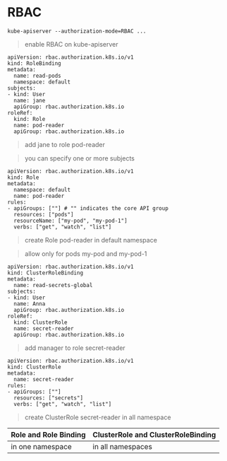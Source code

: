 # RBAC
	kube-apiserver --authorization-mode=RBAC ...
> enable RBAC on kube-apiserver

	apiVersion: rbac.authorization.k8s.io/v1
	kind: RoleBinding
	metadata:
  	  name: read-pods
  	  namespace: default
	subjects:
	- kind: User
      name: jane 
      apiGroup: rbac.authorization.k8s.io
	roleRef:
  	  kind: Role 
  	  name: pod-reader
  	  apiGroup: rbac.authorization.k8s.io
>  add jane to role pod-reader

> you can specify one or more subjects 

	apiVersion: rbac.authorization.k8s.io/v1
	kind: Role
	metadata:
  	  namespace: default
      name: pod-reader
    rules:
    - apiGroups: [""] # "" indicates the core API group
      resources: ["pods"]
      resourceName: ["my-pod", "my-pod-1"]  
      verbs: ["get", "watch", "list"]
> create Role pod-reader in default namespace

> allow only for pods my-pod and my-pod-1

	apiVersion: rbac.authorization.k8s.io/v1
	kind: ClusterRoleBinding
	metadata:	
  	  name: read-secrets-global
	subjects:
    - kind: User
  	  name: Anna
      apiGroup: rbac.authorization.k8s.io
    roleRef:
      kind: ClusterRole
      name: secret-reader
      apiGroup: rbac.authorization.k8s.io
> add manager to role secret-reader



	apiVersion: rbac.authorization.k8s.io/v1
	kind: ClusterRole
	metadata:
  	  name: secret-reader
	rules:
	- apiGroups: [""]
      resources: ["secrets"]
      verbs: ["get", "watch", "list"]
> create ClusterRole secret-reader in all namespace

Role and Role Binding | ClusterRole and ClusterRoleBinding
  ---|---
in one namespace |   in all namespaces
